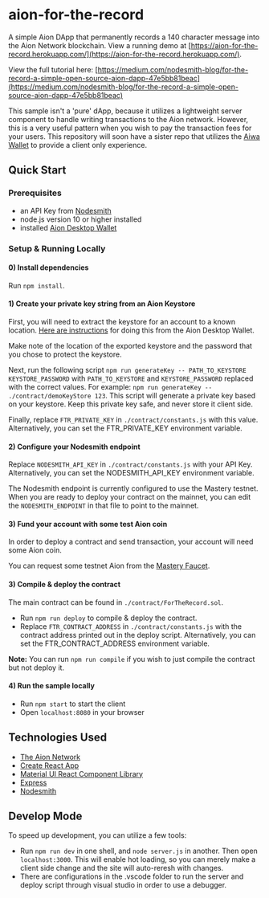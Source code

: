 # aion-for-the-record
A simple Aion DApp that permanently records a 140 character message into the Aion Network blockchain.
View a running demo at [https://aion-for-the-record.herokuapp.com/](https://aion-for-the-record.herokuapp.com/).

View the full tutorial here:
[https://medium.com/nodesmith-blog/for-the-record-a-simple-open-source-aion-dapp-47e5bb81beac](https://medium.com/nodesmith-blog/for-the-record-a-simple-open-source-aion-dapp-47e5bb81beac)

This sample isn't a 'pure' dApp, because it utilizes a lightweight server component to handle writing transactions to the Aion network.  However, this is a very useful pattern when you wish to pay the transaction fees for your users.  This repository will soon have a sister repo that utilizes the [Aiwa Wallet](https://getaiwa.com) to provide a client only experience.

## Quick Start

### Prerequisites
* an API Key from [Nodesmith](https://nodesmith.io)
* node.js version 10 or higher installed
* installed [Aion Desktop Wallet](https://docs.aion.network/docs/install-the-aion-desktop-wallet)

### Setup & Running Locally

#### 0) Install dependencies

Run `npm install`.

#### 1) Create your private key string from an Aion Keystore
First, you will need to extract the keystore for an account to a known location. [Here are instructions](http://dev-docs.nodesmith.io/#/gettingStarted/privateKeys/export_keystore) for doing this from the Aion Desktop Wallet.

Make note of the location of the exported keystore and the password that you chose to protect the keystore.

Next, run the following script `npm run generateKey -- PATH_TO_KEYSTORE KEYSTORE_PASSWORD` with `PATH_TO_KEYSTORE` and `KEYSTORE_PASSWORD` replaced with the correct values.  For example: `npm run generateKey -- ./contract/demoKeyStore 123`. This script will generate a private key based on your keystore.  Keep this private key safe, and never store it client side.

Finally, replace `FTR_PRIVATE_KEY` in `./contract/constants.js` with this value. Alternatively, you can set the FTR_PRIVATE_KEY environment variable.

#### 2) Configure your Nodesmith endpoint

Replace `NODESMITH_API_KEY` in `./contract/constants.js` with your API Key. Alternatively, you can set the NODESMITH_API_KEY environment variable.

The Nodesmith endpoint is currently configured to use the Mastery testnet.  When you are ready to deploy your contract
on the mainnet, you can edit the `NODESMITH_ENDPOINT` in that file to point to the mainnet.

#### 3) Fund your account with some test Aion coin

In order to deploy a contract and send transaction, your account will need some Aion coin.

You can request some testnet Aion from the [Mastery Faucet](https://gitter.im/aionnetwork/mastery_faucet).

#### 3) Compile & deploy the contract

The main contract can be found in `./contract/ForTheRecord.sol`.

* Run `npm run deploy` to compile & deploy the contract.
* Replace `FTR_CONTRACT_ADDRESS` in `./contract/constants.js` with the contract address printed out in the deploy script. Alternatively, you can set the FTR_CONTRACT_ADDRESS environment variable.

**Note:** You can run `npm run compile` if you wish to just compile the contract but not deploy it.

#### 4) Run the sample locally

* Run `npm start` to start the client
* Open `localhost:8080` in your browser

## Technologies Used

* [The Aion Network](https://aion.network)
* [Create React App](https://facebook.github.io/create-react-app/docs/getting-started)
* [Material UI React Component Library](https://material-ui.com/)
* [Express](https://expressjs.com/)
* [Nodesmith](https://nodesmith.io)

## Develop Mode
To speed up development, you can utilize a few tools:

* Run `npm run dev` in one shell, and `node server.js` in another.  Then open `localhost:3000`.  This will enable hot loading, so you can merely make a client side change and the site will auto-reresh with changes.
* There are configurations in the .vscode folder to run the server and deploy script through visual studio in order to use a debugger.